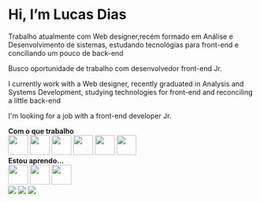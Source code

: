 <h1>Hi, I’m Lucas Dias</h1>
<p>Trabalho atualmente com Web designer,recém formado em
Análise e Desenvolvimento de sistemas, estudando tecnológias para front-end e conciliando um pouco de back-end</p>
<p>Busco oportunidade de trabalho com desenvolvedor front-end Jr.</p>
<p></p>
<p>I currently work with a Web designer, recently graduated in
Analysis and Systems Development, studying technologies for front-end and reconciling a little back-end</p>
<p></p>
<p>
I'm looking for a job with a front-end developer Jr.</p>
<p></p>
<div>
<strong>Com o que trabalho</strong>
  </br>
<img src="https://cdn.jsdelivr.net/gh/devicons/devicon/icons/html5/html5-original.svg" width="40px" height="40px" />
<img src="https://cdn.jsdelivr.net/gh/devicons/devicon/icons/css3/css3-original.svg" width="40px" height="40px" />
<img src="https://cdn.jsdelivr.net/gh/devicons/devicon/icons/javascript/javascript-original.svg" width="40px" height="40px" />
<img src="https://cdn.jsdelivr.net/gh/devicons/devicon/icons/php/php-original.svg" width="40px" height="40px" />
<img src="https://cdn.jsdelivr.net/gh/devicons/devicon/icons/mysql/mysql-plain-wordmark.svg" width="40px" height="40px" />
<img src="https://cdn.jsdelivr.net/gh/devicons/devicon/icons/git/git-original.svg" width="40px" height="40px" />
</div>

<div>
<strong>Estou aprendo...</strong>
  </br>
<img src="https://cdn.jsdelivr.net/gh/devicons/devicon/icons/nodejs/nodejs-original.svg" width="40px" height="40px"/>
<img src="https://cdn.jsdelivr.net/gh/devicons/devicon/icons/typescript/typescript-original.svg" width="40px" height="40px"/>
<img src="https://cdn.jsdelivr.net/gh/devicons/devicon/icons/adonisjs/adonisjs-original.svg" width="40px" height="40px" />

</div>

<div>
<a href="https://instagram.com/lucasw_dias" target="_blank"><img src="https://img.shields.io/badge/-Instagram-%23E4405F?style=for-the-badge&logo=instagram&logoColor=white" target="_blank"></a>
<a href = "mailto:lucaswdias@hotmail.com"><img src="https://img.shields.io/badge/Gmail-D14836?style=for-the-badge&logo=gmail&logoColor=white" target="_blank"></a>
<a href="https://www.linkedin.com/in/lucaswdias" target="_blank"><img src="https://img.shields.io/badge/-LinkedIn-%230077B5?style=for-the-badge&logo=linkedin&logoColor=white" target="_blank"></a>   
</div>

<!---
lucaswdias/lucaswdias is a ✨ special ✨ repository because its `README.md` (this file) appears on your GitHub profile.
You can click the Preview link to take a look at your changes.
--->
